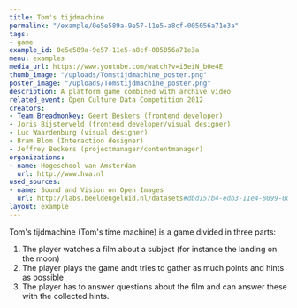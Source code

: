 ```yaml
---
title: Tom's tijdmachine
permalink: "/example/0e5e589a-9e57-11e5-a8cf-005056a71e3a"
tags:
- game
example_id: 0e5e589a-9e57-11e5-a8cf-005056a71e3a
menu: examples
media_url: https://www.youtube.com/watch?v=i5eiN_b0e4E
thumb_image: "/uploads/Tomstijdmachine_poster.png"
poster_image: "/uploads/Tomstijdmachine_poster.png"
description: A platform game combined with archive video
related_event: Open Culture Data Competition 2012
creators:
- Team Breadmonkey: Geert Beskers (frontend developer)
- Joris Bijsterveld (frontend developer/visual designer)
- Luc Waardenburg (visual designer)
- Bram Blom (Interaction designer)
- Jeffrey Beckers (projectmanager/contentmanager)
organizations:
- name: Hogeschool van Amsterdam
  url: http://www.hva.nl
used_sources:
- name: Sound and Vision on Open Images
  url: http://labs.beeldengeluid.nl/datasets#dbd157b4-edb3-11e4-8099-005056a71e3a
layout: example
---
```


Tom's tijdmachine (Tom's time machine) is a game divided in three parts: 

1.  The player watches a film about a subject (for instance the landing on the moon)
2.  The player plays the game andt tries to gather as much points and hints as possible
3.  The player has to answer questions about the film and can answer these with the collected hints.
